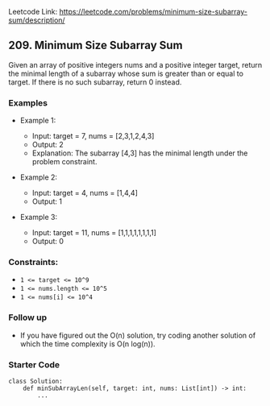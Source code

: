 Leetcode Link: https://leetcode.com/problems/minimum-size-subarray-sum/description/

## 209. Minimum Size Subarray Sum

Given an array of positive integers nums and a positive integer target, return the minimal length of a subarray whose sum is greater than or equal to target. If there is no such subarray, return 0 instead.

### Examples 

- Example 1:
    - Input: target = 7, nums = [2,3,1,2,4,3]
    - Output: 2
    - Explanation: The subarray [4,3] has the minimal length under the problem constraint.

- Example 2:
    - Input: target = 4, nums = [1,4,4]
    - Output: 1

- Example 3:
    - Input: target = 11, nums = [1,1,1,1,1,1,1,1]
    - Output: 0
 
### Constraints:

- `1 <= target <= 10^9`
- `1 <= nums.length <= 10^5`
- `1 <= nums[i] <= 10^4`

### Follow up 
- If you have figured out the O(n) solution, try coding another solution of which the time complexity is O(n log(n)).

### Starter Code
```
class Solution:
    def minSubArrayLen(self, target: int, nums: List[int]) -> int:
        ...
```